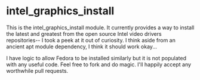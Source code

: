 # intel_graphics_install #

This is the intel_graphics_install module. It currently provides a way to install the latest and greatest from the open source Intel video drivers repositories-- I took a peek at it out of curiosity. I think aside from an ancient apt module dependency, I think it should work okay...

I have logic to allow Fedora to be installed similarly but it is not populated with any useful code. Feel free to fork and do magic. I'll happily accept any worthwhile pull requests.
